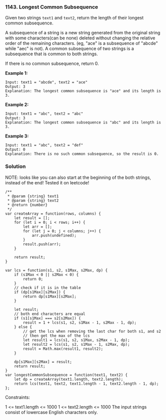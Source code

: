 ### 1143. Longest Common Subsequence

Given two strings `text1` and `text2`, return the length of their longest common subsequence.

A subsequence of a string is a new string generated from the original string with some characters(can be none) 
deleted without changing the relative order of the remaining characters. (eg, "ace" is a subsequence of "abcde" while "aec" is not). 
A common subsequence of two strings is a subsequence that is common to both strings.

If there is no common subsequence, return 0. 

**Example 1:**
```
Input: text1 = "abcde", text2 = "ace" 
Output: 3  
Explanation: The longest common subsequence is "ace" and its length is 3.
```

**Example 2:**
```
Input: text1 = "abc", text2 = "abc"
Output: 3
Explanation: The longest common subsequence is "abc" and its length is 3.
```

**Example 3:**
```
Input: text1 = "abc", text2 = "def"
Output: 0
Explanation: There is no such common subsequence, so the result is 0.
```

### Solution

NOTE: looks like you can also start at the beginning of the both strings, instead of the end! Tested it on leetcode!
```
/**
 * @param {string} text1
 * @param {string} text2
 * @return {number}
 */
var createArray = function(rows, columns) {
    let result = [];
    for (let i = 0; i < rows; i++) {
        let arr = [];
        for (let j = 0; j < columns; j++) {
            arr.push(undefined);
        }
        result.push(arr);
    }
    
    return result;
}

var lcs = function(s1, s2, s1Max, s2Max, dp) {
    if (s1Max < 0 || s2Max < 0) {
        return 0;
    }
    // check if it is in the table
    if (dp[s1Max][s2Max]) {
        return dp[s1Max][s2Max];
    }

    let result;
    // both end characters are equal
    if (s1[s1Max] === s2[s2Max]) {
        result = 1 + lcs(s1, s2, s1Max - 1, s2Max - 1, dp);
    } else {
        // get the lcs when removing the last char for both s1, and s2
        // then get the max of the lcs
        let result1 = lcs(s1, s2, s1Max, s2Max - 1, dp);
        let result2 = lcs(s1, s2, s1Max - 1, s2Max, dp);
        result = Math.max(result1, result2);
    }
    
    dp[s1Max][s2Max] = result;
    return result;
}
var longestCommonSubsequence = function(text1, text2) {
    let dp = createArray(text1.length, text2.length);
    return lcs(text1, text2, text1.length - 1, text2.length - 1, dp);
};
```
 

Constraints:

1 <= text1.length <= 1000
1 <= text2.length <= 1000
The input strings consist of lowercase English characters only.
